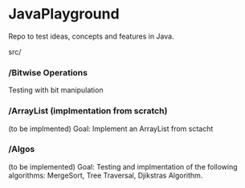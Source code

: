 # JavaPlayground

Repo to test ideas, concepts and features in Java.

src/

 ### /Bitwise Operations
 Testing with bit manipulation
  
 ### /ArrayList (implmentation from scratch)
 (to be implmented)
 Goal: Implement an ArrayList from sctacht
  
  
  ### /Algos
  (to be implemented)
  Goal: Testing and implmentation of the following algorithms: MergeSort, Tree Traversal, Djikstras Algorithm.
  
